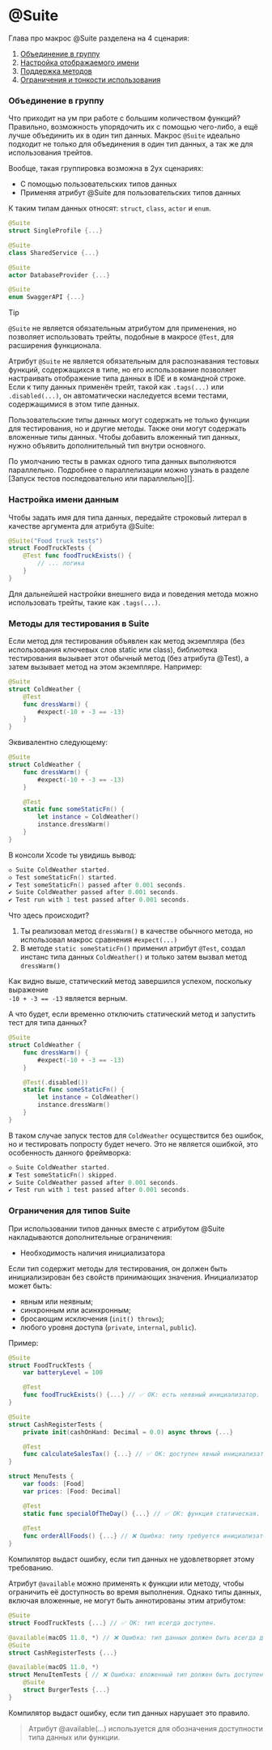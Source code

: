 # @Suite

Глава про макрос @Suite разделена на 4 сценария:

1. [Объединение в группу](#Объединение-в-группу)
2. [Настройка отображаемого имени](#Настройка-имени-данным)
3. [Поддержка методов](#Методы-для-тестирования-в-suite)
4. [Ограничения и тонкости использования](#Ограничения-для-типов-suite)

### Объединение в группу

Что приходит на ум при работе с большим количеством функций?
Правильно, возможность упорядочить их с помощью чего-либо, а ещё лучше объединить их в один тип данных.
Макрос `@Suite` идеально подходит не только для объединения в один тип данных, а так же для использования трейтов.

Вообще, такая группировка возможна в 2ух сценариях:

- С помощью пользовательских типов данных
- Применяя атрибут @Suite для пользовательских типов данных

К таким типам данных относят: `struct`, `class`, `actor` и `enum`.

```swift
@Suite
struct SingleProfile {...}

@Suite
class SharedService {...}

@Suite
actor DatabaseProvider {...}

@Suite
enum SwaggerAPI {...}
```

> [!TIP]
> `@Suite` не является обязательным атрибутом для применения, но позволяет использовать трейты, подобные в макросе `@Test`, для расширения функционала.

Атрибут `@Suite` не является обязательным для распознавания тестовых функций, содержащихся в типе, но его использование позволяет настраивать отображение типа данных в IDE и в командной строке. Если к типу данных применён трейт, такой как `.tags(...)` или `.disabled(...)`, он автоматически наследуется всеми тестами, содержащимися в этом типе данных.

Пользовательские типы данных могут содержать не только функции для тестирования, но и другие методы. Также они могут содержать вложенные типы данных. Чтобы добавить вложенный тип данных, нужно объявить дополнительный тип внутри основного.

По умолчанию тесты в рамках одного типа данных выполняются параллельно. Подробнее о параллелизации можно узнать в разделе [Запуск тестов последовательно или параллельно][].

### Настройка имени данным

Чтобы задать имя для типа данных, передайте строковый литерал в качестве аргумента для атрибута @Suite:

```swift
@Suite("Food truck tests")
struct FoodTruckTests {
    @Test func foodTruckExists() {
        // ... логика
    }
}
```

Для дальнейшей настройки внешнего вида и поведения метода можно использовать трейты, такие как `.tags(...)`.

### Методы для тестирования в Suite

Если метод для тестирования объявлен как метод экземпляра (без использования ключевых слов static или class), библиотека тестирования вызывает этот обычный метод (без атрибута @Test), а затем вызывает метод на этом экземпляре. Например:

```swift
@Suite
struct ColdWeather {
    @Test
	func dressWarm() {
		#expect(-10 + -3 == -13)
	}
}
```

Эквивалентно следующему:

```swift
@Suite
struct ColdWeather {
	func dressWarm() {
		#expect(-10 + -3 == -13)
	}

	@Test
	static func someStaticFn() {
		let instance = ColdWeather()
		instance.dressWarm()
	}
}
```

В консоли Xcode ты увидишь вывод:

```swift
◇ Suite ColdWeather started.
◇ Test someStaticFn() started.
✔ Test someStaticFn() passed after 0.001 seconds.
✔ Suite ColdWeather passed after 0.001 seconds.
✔ Test run with 1 test passed after 0.001 seconds.
```

Что здесь происходит?
1. Ты реализовал метод `dressWarm()` в качестве обычного метода, но использовал макрос сравнения `#expect(...)`
2. В методе `static someStaticFn()` применил атрибут `@Test`, создал инстанс типа данных `ColdWeather()` и только затем вызвал метод `dressWarm()`

Как видно выше, статический метод завершился успехом, поскольку выражение<br>`-10 + -3 == -13` является верным.

А что будет, если временно отключить статический метод и запустить тест для типа данных?

```swift
@Suite
struct ColdWeather {
	func dressWarm() {
		#expect(-10 + -3 == -13)
	}

	@Test(.disabled())
	static func someStaticFn() {
		let instance = ColdWeather()
		instance.dressWarm()
	}
}
```

В таком случае запуск тестов для `ColdWeather` осуществится без ошибок, но и тестировать попросту будет нечего. Это не является ошибкой, это особенность данного фреймворка:

```swift
◇ Suite ColdWeather started.
​✘ Test someStaticFn() skipped.
​✔ Suite ColdWeather passed after 0.001 seconds.
✔ Test run with 1 test passed after 0.001 seconds.
```

### Ограничения для типов Suite

При использовании типов данных вместе с атрибутом @Suite накладываются дополнительные ограничения:

- Необходимость наличия инициализатора

Если тип содержит методы для тестирования, он должен быть инициализирован без свойств принимающих значения. Инициализатор может быть:

- явным или неявным;
- синхронным или асинхронным;
- бросающим исключения (`init() throws`);
- любого уровня доступа (`private`, `internal`, `public`).

Пример:

```swift
@Suite
struct FoodTruckTests {
    var batteryLevel = 100

    @Test
    func foodTruckExists() {...} // ✅ OK: есть неявный инициализатор.
}

@Suite
struct CashRegisterTests {
    private init(cashOnHand: Decimal = 0.0) async throws {...}

    @Test
    func calculateSalesTax() {...} // ✅ OK: доступен явный инициализатор.
}

struct MenuTests {
    var foods: [Food]
    var prices: [Food: Decimal]

    @Test
    static func specialOfTheDay() {...} // ✅ OK: функция статическая.
    
    @Test
    func orderAllFoods() {...} // ❌ Ошибка: типу требуется инициализатор.
}
```

Компилятор выдаст ошибку, если тип данных не удовлетворяет этому требованию.

Атрибут `@available` можно применять к функции или методу, чтобы ограничить её доступность во время выполнения. Однако типы данных, включая вложенные, не могут быть аннотированы этим атрибутом:

```swift
@Suite
struct FoodTruckTests {...} // ✅ OK: тип всегда доступен.

@available(macOS 11.0, *) // ❌ Ошибка: тип данных должен быть всегда доступен.
@Suite
struct CashRegisterTests {...}

@available(macOS 11.0, *)
struct MenuItemTests { // ❌ Ошибка: вложенный тип должен быть доступен.
    @Suite
    struct BurgerTests {...}
}
```

Компилятор выдаст ошибку, если тип данных нарушает это правило.

> Атрибут @available(...) используется для обозначения доступности типа данных или функции.

